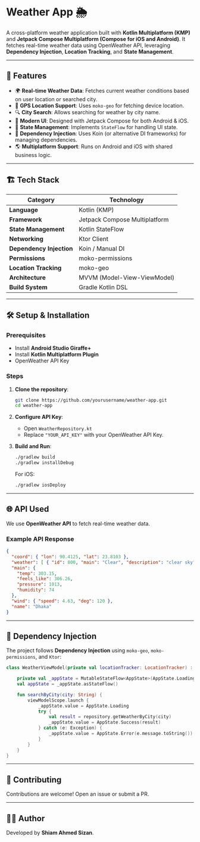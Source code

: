 # Weather App 🌦️

A cross-platform weather application built with **Kotlin Multiplatform (KMP)** and **Jetpack Compose Multiplatform (Compose for iOS and Android)**. It fetches real-time weather data using OpenWeather API, leveraging **Dependency Injection**, **Location Tracking**, and **State Management**.

---

## 🚀 Features

- 🌍 **Real-time Weather Data**: Fetches current weather conditions based on user location or searched city.
- 📍 **GPS Location Support**: Uses `moko-geo` for fetching device location.
- 🔍 **City Search**: Allows searching for weather by city name.
- 🎨 **Modern UI**: Designed with Jetpack Compose for both Android & iOS.
- 💾 **State Management**: Implements `StateFlow` for handling UI state.
- 🔄 **Dependency Injection**: Uses Koin (or alternative DI frameworks) for managing dependencies.
- 🌎 **Multiplatform Support**: Runs on Android and iOS with shared business logic.

---

## 🏗️ Tech Stack

| Category            | Technology |
|--------------------|------------|
| **Language**      | Kotlin (KMP) |
| **Framework**     | Jetpack Compose Multiplatform |
| **State Management** | Kotlin StateFlow |
| **Networking**    | Ktor Client |
| **Dependency Injection** | Koin / Manual DI |
| **Permissions**   | moko-permissions |
| **Location Tracking** | moko-geo |
| **Architecture**  | MVVM (Model-View-ViewModel) |
| **Build System**  | Gradle Kotlin DSL |

---

## 🛠️ Setup & Installation

### Prerequisites

- Install **Android Studio Giraffe+**
- Install **Kotlin Multiplatform Plugin**
- OpenWeather API Key

### Steps

1. **Clone the repository**:

   ```sh
   git clone https://github.com/yourusername/weather-app.git
   cd weather-app
   ```

2. **Configure API Key**:

   - Open `WeatherRepository.kt`
   - Replace `"YOUR_API_KEY"` with your OpenWeather API Key.

3. **Build and Run**:

   ```sh
   ./gradlew build
   ./gradlew installDebug
   ```

   For iOS:

   ```sh
   ./gradlew iosDeploy
   ```

---

## 🌐 API Used

We use **OpenWeather API** to fetch real-time weather data.

### Example API Response

```json
{
  "coord": { "lon": 90.4125, "lat": 23.8103 },
  "weather": [ { "id": 800, "main": "Clear", "description": "clear sky", "icon": "01d" } ],
  "main": {
    "temp": 303.15,
    "feels_like": 306.26,
    "pressure": 1013,
    "humidity": 74
  },
  "wind": { "speed": 4.63, "deg": 120 },
  "name": "Dhaka"
}
```

---

## 🔄 Dependency Injection

The project follows **Dependency Injection** using `moko-geo`, `moko-permissions`, and `Ktor`:

```kotlin
class WeatherViewModel(private val locationTracker: LocationTracker) : ViewModel() {

    private val _appState = MutableStateFlow<AppState>(AppState.Loading)
    val appState = _appState.asStateFlow()

    fun searchByCity(city: String) {
        viewModelScope.launch {
            _appState.value = AppState.Loading
            try {
                val result = repository.getWeatherByCity(city)
                _appState.value = AppState.Success(result)
            } catch (e: Exception) {
                _appState.value = AppState.Error(e.message.toString())
            }
        }
    }
}
```

---


## 🤝 Contributing

Contributions are welcome! Open an issue or submit a PR. 

---


## 👨‍💻 Author

Developed by **Shiam Ahmed Sizan**.

